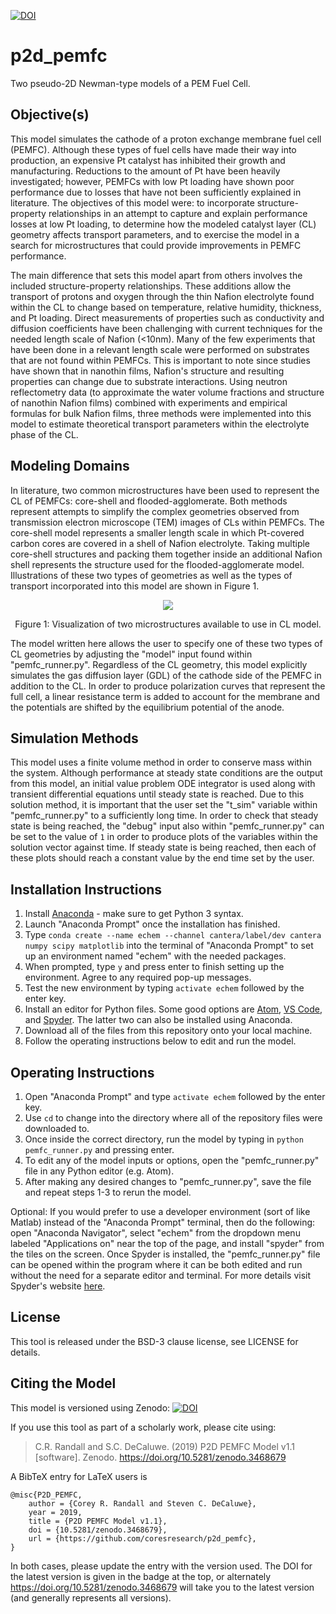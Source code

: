 [![DOI](https://zenodo.org/badge/DOI/10.5281/zenodo.3468679.svg)](https://doi.org/10.5281/zenodo.3468679)


# p2d_pemfc
Two pseudo-2D Newman-type models of a PEM Fuel Cell.

## Objective(s)
This model simulates the cathode of a proton exchange membrane fuel cell (PEMFC). 
Although these types of fuel cells have made their way into production, an expensive 
Pt catalyst has inhibited their growth and manufacturing. Reductions to the amount 
of Pt have been heavily investigated; however, PEMFCs with low Pt loading have shown 
poor performance due to losses that have not been sufficiently explained in literature. 
The objectives of this model were: to incorporate structure-property relationships 
in an attempt to capture and explain performance losses at low Pt loading, to determine 
how the modeled catalyst layer (CL) geometry affects transport parameters, and to 
exercise the model in a search for microstructures that could provide improvements in 
PEMFC performance.

The main difference that sets this model apart from others involves the included 
structure-property relationships. These additions allow the transport of protons 
and oxygen through the thin Nafion electrolyte found within the CL to change based 
on temperature, relative humidity, thickness, and Pt loading. Direct measurements 
of properties such as conductivity and diffusion coefficients have been challenging 
with current techniques for the needed length scale of Nafion (<10nm). Many of the 
few experiments that have been done in a relevant length scale were performed on 
substrates that are not found within PEMFCs. This is important to note since studies 
have shown that in nanothin films, Nafion's structure and resulting properties can 
change due to substrate interactions. Using neutron reflectometry data (to approximate 
the water volume fractions and structure of nanothin Nafion films) combined with 
experiments and empirical formulas for bulk Nafion films, three methods were implemented 
into this model to estimate theoretical transport parameters within the electrolyte 
phase of the CL.

## Modeling Domains
In literature, two common microstructures have been used to represent the CL of 
PEMFCs: core-shell and flooded-agglomerate. Both methods represent attempts to 
simplify the complex geometries observed from transmission electron microscope 
(TEM) images of CLs within PEMFCs. The core-shell model represents a smaller 
length scale in which Pt-covered carbon cores are covered in a shell of Nafion 
electrolyte. Taking multiple core-shell structures and packing them together inside 
an additional Nafion shell represents the structure used for the flooded-agglomerate 
model. Illustrations of these two types of geometries as well as the types of 
transport incorporated into this model are shown in Figure 1.

<p align="center"> <img src="https://user-images.githubusercontent.com/39809042/60464579-84b6f900-9c3e-11e9-95c4-9c6c85ff2c11.PNG"> </p>
<p align="center"> Figure 1: Visualization of two microstructures available to use in CL model. </p>

The model written here allows the user to specify one of these two types of CL 
geometries by adjusting the "model" input found within "pemfc_runner.py". Regardless 
of the CL geometry, this model explicitly simulates the gas diffusion layer (GDL) 
of the cathode side of the PEMFC in addition to the CL. In order to produce 
polarization curves that represent the full cell, a linear resistance term is added 
to account for the membrane and the potentials are shifted by the equilibrium potential 
of the anode.

## Simulation Methods
This model uses a finite volume method in order to conserve mass within the system. 
Although performance at steady state conditions are the output from this model, an 
initial value problem ODE integrator is used along with transient differential 
equations until steady state is reached. Due to this solution method, it is important 
that the user set the "t_sim" variable within "pemfc_runner.py" to a sufficiently 
long time. In order to check that steady state is being reached, the "debug" input 
also within "pemfc_runner.py" can be set to the value of `1` in order to produce plots 
of the variables within the solution vector against time. If steady state is being 
reached, then each of these plots should reach a constant value by the end time set 
by the user.

## Installation Instructions
1. Install [Anaconda](https://www.anaconda.com/distribution/) - make sure to get 
Python 3 syntax.
2. Launch "Anaconda Prompt" once the installation has finished.
3. Type `conda create --name echem --channel cantera/label/dev cantera numpy scipy matplotlib` 
into the terminal of "Anaconda Prompt" to set up an environment named "echem" with the 
needed packages.
4. When prompted, type `y` and press enter to finish setting up the environment. 
Agree to any required pop-up messages.
5. Test the new environment by typing `activate echem` followed by the enter key.
6. Install an editor for Python files. Some good options are [Atom](https://atom.io/), [VS Code](https://code.visualstudio.com/Download), and [Spyder](https://www.spyder-ide.org).  The latter two can also be installed using Anaconda.
6. Download all of the files from this repository onto your local machine.
7. Follow the operating instructions below to edit and run the model.

## Operating Instructions
1. Open "Anaconda Prompt" and type `activate echem` followed by the enter key.
2. Use `cd` to change into the directory where all of the repository files were 
downloaded to.
3. Once inside the correct directory, run the model by typing in `python pemfc_runner.py` 
and pressing enter.
4. To edit any of the model inputs or options, open the "pemfc_runner.py" file in any 
Python editor (e.g. Atom).
5. After making any desired changes to "pemfc_runner.py", save the file and repeat 
steps 1-3 to rerun the model.

Optional: If you would prefer to use a developer environment (sort of like Matlab) 
instead of the "Anaconda Prompt" terminal, then do the following: open "Anaconda Navigator", 
select "echem" from the dropdown menu labeled "Applications on" near the top of the page, 
and install "spyder" from the tiles on the screen. Once Spyder is installed, the 
"pemfc_runner.py" file can be opened within the program where it can be both edited and 
run without the need for a separate editor and terminal. For more details visit Spyder's 
website [here](https://www.spyder-ide.org/).

## License
This tool is released under the BSD-3 clause license, see LICENSE for details.


## Citing the Model
 This model is versioned using Zenodo: [![DOI](https://zenodo.org/badge/DOI/10.5281/zenodo.3468679.svg)](https://doi.org/10.5281/zenodo.3468679)


If you use this tool as part of a scholarly work, please cite using:

> C.R. Randall and S.C. DeCaluwe. (2019) P2D PEMFC Model v1.1 [software]. Zenodo. https://doi.org/10.5281/zenodo.3468679

A BibTeX entry for LaTeX users is

```TeX
@misc{P2D_PEMFC,
    author = {Corey R. Randall and Steven C. DeCaluwe},
    year = 2019,
    title = {P2D PEMFC Model v1.1},
    doi = {10.5281/zenodo.3468679},
    url = {https://github.com/coresresearch/p2d_pemfc},
}
```

In both cases, please update the entry with the version used. The DOI for the latest version is
given in the badge at the top, or alternately <https://doi.org/10.5281/zenodo.3468679> will
take you to the latest version (and generally represents all versions).
